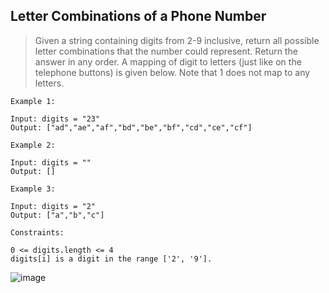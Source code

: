 ## Letter Combinations of a Phone Number

> Given a string containing digits from 2-9 inclusive, return all possible letter combinations that the number could represent. Return the answer in any order.
> A mapping of digit to letters (just like on the telephone buttons) is given below. Note that 1 does not map to any letters.
```
Example 1:

Input: digits = "23"
Output: ["ad","ae","af","bd","be","bf","cd","ce","cf"]
```
```
Example 2:

Input: digits = ""
Output: []
```
```
Example 3:

Input: digits = "2"
Output: ["a","b","c"]
```
```
Constraints:

0 <= digits.length <= 4
digits[i] is a digit in the range ['2', '9'].
```
![image](https://user-images.githubusercontent.com/11692119/153698722-0f48d966-086c-4b9a-853a-96f80de39788.png)
